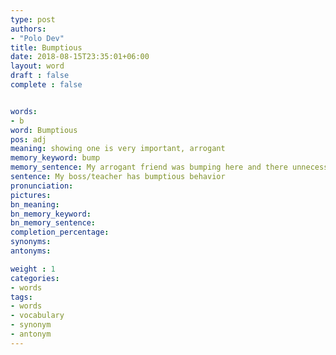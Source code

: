 ```yaml
---
type: post
authors:
- "Polo Dev"
title: Bumptious
date: 2018-08-15T23:35:01+06:00
layout: word
draft : false
complete : false


words:
- b
word: Bumptious
pos: adj
meaning: showing one is very important, arrogant
memory_keyword: bump
memory_sentence: My arrogant friend was bumping here and there unnecessarily
sentence: My boss/teacher has bumptious behavior
pronunciation:
pictures:
bn_meaning: 
bn_memory_keyword: 
bn_memory_sentence:
completion_percentage:
synonyms:
antonyms:

weight : 1
categories:
- words
tags:
- words
- vocabulary
- synonym
- antonym
---
```

